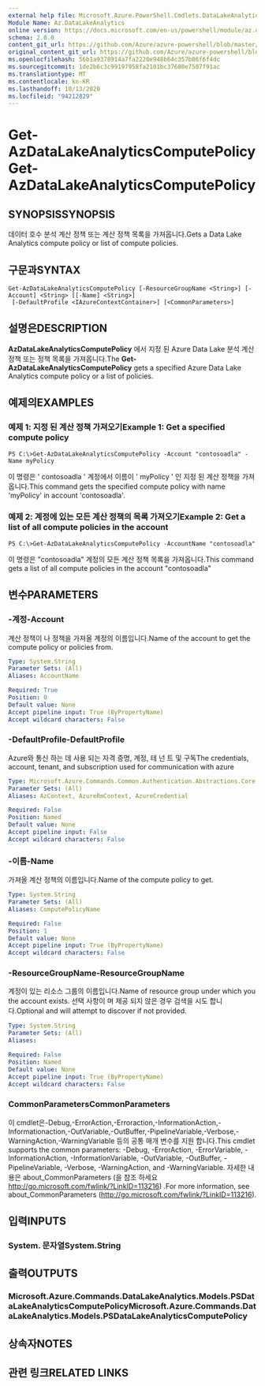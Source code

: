 ```yaml
---
external help file: Microsoft.Azure.PowerShell.Cmdlets.DataLakeAnalytics.dll-Help.xml
Module Name: Az.DataLakeAnalytics
online version: https://docs.microsoft.com/en-us/powershell/module/az.datalakeanalytics/get-azdatalakeanalyticscomputepolicy
schema: 2.0.0
content_git_url: https://github.com/Azure/azure-powershell/blob/master/src/DataLakeAnalytics/DataLakeAnalytics/help/Get-AzDataLakeAnalyticsComputePolicy.md
original_content_git_url: https://github.com/Azure/azure-powershell/blob/master/src/DataLakeAnalytics/DataLakeAnalytics/help/Get-AzDataLakeAnalyticsComputePolicy.md
ms.openlocfilehash: 56b1a9378914a7fa2220e948b64c357b06f6f4dc
ms.sourcegitcommit: 1de2b6c3c99197958fa2101bc37680e7507f91ac
ms.translationtype: MT
ms.contentlocale: ko-KR
ms.lasthandoff: 10/13/2020
ms.locfileid: "94212829"
---
```

# <span data-ttu-id="70f0f-101">Get-AzDataLakeAnalyticsComputePolicy</span><span class="sxs-lookup"><span data-stu-id="70f0f-101">Get-AzDataLakeAnalyticsComputePolicy</span></span>

## <span data-ttu-id="70f0f-102">SYNOPSIS</span><span class="sxs-lookup"><span data-stu-id="70f0f-102">SYNOPSIS</span></span>
<span data-ttu-id="70f0f-103">데이터 호수 분석 계산 정책 또는 계산 정책 목록을 가져옵니다.</span><span class="sxs-lookup"><span data-stu-id="70f0f-103">Gets a Data Lake Analytics compute policy or list of compute policies.</span></span>

## <span data-ttu-id="70f0f-104">구문과</span><span class="sxs-lookup"><span data-stu-id="70f0f-104">SYNTAX</span></span>

```
Get-AzDataLakeAnalyticsComputePolicy [-ResourceGroupName <String>] [-Account] <String> [[-Name] <String>]
 [-DefaultProfile <IAzureContextContainer>] [<CommonParameters>]
```

## <span data-ttu-id="70f0f-105">설명은</span><span class="sxs-lookup"><span data-stu-id="70f0f-105">DESCRIPTION</span></span>
<span data-ttu-id="70f0f-106">**AzDataLakeAnalyticsComputePolicy** 에서 지정 된 Azure Data Lake 분석 계산 정책 또는 정책 목록을 가져옵니다.</span><span class="sxs-lookup"><span data-stu-id="70f0f-106">The **Get-AzDataLakeAnalyticsComputePolicy** gets a specified Azure Data Lake Analytics compute policy or a list of policies.</span></span>

## <span data-ttu-id="70f0f-107">예제의</span><span class="sxs-lookup"><span data-stu-id="70f0f-107">EXAMPLES</span></span>

### <span data-ttu-id="70f0f-108">예제 1: 지정 된 계산 정책 가져오기</span><span class="sxs-lookup"><span data-stu-id="70f0f-108">Example 1: Get a specified compute policy</span></span>
```
PS C:\>Get-AzDataLakeAnalyticsComputePolicy -Account "contosoadla" -Name myPolicy
```

<span data-ttu-id="70f0f-109">이 명령은 ' contosoadla ' 계정에서 이름이 ' myPolicy ' 인 지정 된 계산 정책을 가져옵니다.</span><span class="sxs-lookup"><span data-stu-id="70f0f-109">This command gets the specified compute policy with name 'myPolicy' in account 'contosoadla'.</span></span>

### <span data-ttu-id="70f0f-110">예제 2: 계정에 있는 모든 계산 정책의 목록 가져오기</span><span class="sxs-lookup"><span data-stu-id="70f0f-110">Example 2: Get a list of all compute policies in the account</span></span>
```
PS C:\>Get-AzDataLakeAnalyticsComputePolicy -AccountName "contosoadla"
```

<span data-ttu-id="70f0f-111">이 명령은 "contosoadla" 계정의 모든 계산 정책 목록을 가져옵니다.</span><span class="sxs-lookup"><span data-stu-id="70f0f-111">This command gets a list of all compute policies in the account "contosoadla"</span></span>

## <span data-ttu-id="70f0f-112">변수</span><span class="sxs-lookup"><span data-stu-id="70f0f-112">PARAMETERS</span></span>

### <span data-ttu-id="70f0f-113">-계정</span><span class="sxs-lookup"><span data-stu-id="70f0f-113">-Account</span></span>
<span data-ttu-id="70f0f-114">계산 정책이 나 정책을 가져올 계정의 이름입니다.</span><span class="sxs-lookup"><span data-stu-id="70f0f-114">Name of the account to get the compute policy or policies from.</span></span>

```yaml
Type: System.String
Parameter Sets: (All)
Aliases: AccountName

Required: True
Position: 0
Default value: None
Accept pipeline input: True (ByPropertyName)
Accept wildcard characters: False
```

### <span data-ttu-id="70f0f-115">-DefaultProfile</span><span class="sxs-lookup"><span data-stu-id="70f0f-115">-DefaultProfile</span></span>
<span data-ttu-id="70f0f-116">Azure와 통신 하는 데 사용 되는 자격 증명, 계정, 테 넌 트 및 구독</span><span class="sxs-lookup"><span data-stu-id="70f0f-116">The credentials, account, tenant, and subscription used for communication with azure</span></span>

```yaml
Type: Microsoft.Azure.Commands.Common.Authentication.Abstractions.Core.IAzureContextContainer
Parameter Sets: (All)
Aliases: AzContext, AzureRmContext, AzureCredential

Required: False
Position: Named
Default value: None
Accept pipeline input: False
Accept wildcard characters: False
```

### <span data-ttu-id="70f0f-117">-이름</span><span class="sxs-lookup"><span data-stu-id="70f0f-117">-Name</span></span>
<span data-ttu-id="70f0f-118">가져올 계산 정책의 이름입니다.</span><span class="sxs-lookup"><span data-stu-id="70f0f-118">Name of the compute policy to get.</span></span>

```yaml
Type: System.String
Parameter Sets: (All)
Aliases: ComputePolicyName

Required: False
Position: 1
Default value: None
Accept pipeline input: True (ByPropertyName)
Accept wildcard characters: False
```

### <span data-ttu-id="70f0f-119">-ResourceGroupName</span><span class="sxs-lookup"><span data-stu-id="70f0f-119">-ResourceGroupName</span></span>
<span data-ttu-id="70f0f-120">계정이 있는 리소스 그룹의 이름입니다.</span><span class="sxs-lookup"><span data-stu-id="70f0f-120">Name of resource group under which you the account exists.</span></span>
<span data-ttu-id="70f0f-121">선택 사항이 며 제공 되지 않은 경우 검색을 시도 합니다.</span><span class="sxs-lookup"><span data-stu-id="70f0f-121">Optional and will attempt to discover if not provided.</span></span>

```yaml
Type: System.String
Parameter Sets: (All)
Aliases:

Required: False
Position: Named
Default value: None
Accept pipeline input: True (ByPropertyName)
Accept wildcard characters: False
```

### <span data-ttu-id="70f0f-122">CommonParameters</span><span class="sxs-lookup"><span data-stu-id="70f0f-122">CommonParameters</span></span>
<span data-ttu-id="70f0f-123">이 cmdlet은-Debug,-ErrorAction,-Erroraction,-InformationAction,-Informationaction,-OutVariable,-OutBuffer,-PipelineVariable,-Verbose,-WarningAction,-WarningVariable 등의 공통 매개 변수를 지원 합니다.</span><span class="sxs-lookup"><span data-stu-id="70f0f-123">This cmdlet supports the common parameters: -Debug, -ErrorAction, -ErrorVariable, -InformationAction, -InformationVariable, -OutVariable, -OutBuffer, -PipelineVariable, -Verbose, -WarningAction, and -WarningVariable.</span></span> <span data-ttu-id="70f0f-124">자세한 내용은 about_CommonParameters (을 참조 하세요 http://go.microsoft.com/fwlink/?LinkID=113216) .</span><span class="sxs-lookup"><span data-stu-id="70f0f-124">For more information, see about_CommonParameters (http://go.microsoft.com/fwlink/?LinkID=113216).</span></span>

## <span data-ttu-id="70f0f-125">입력</span><span class="sxs-lookup"><span data-stu-id="70f0f-125">INPUTS</span></span>

### <span data-ttu-id="70f0f-126">System. 문자열</span><span class="sxs-lookup"><span data-stu-id="70f0f-126">System.String</span></span>

## <span data-ttu-id="70f0f-127">출력</span><span class="sxs-lookup"><span data-stu-id="70f0f-127">OUTPUTS</span></span>

### <span data-ttu-id="70f0f-128">Microsoft.Azure.Commands.DataLakeAnalytics.Models.PSDataLakeAnalyticsComputePolicy</span><span class="sxs-lookup"><span data-stu-id="70f0f-128">Microsoft.Azure.Commands.DataLakeAnalytics.Models.PSDataLakeAnalyticsComputePolicy</span></span>

## <span data-ttu-id="70f0f-129">상속자</span><span class="sxs-lookup"><span data-stu-id="70f0f-129">NOTES</span></span>

## <span data-ttu-id="70f0f-130">관련 링크</span><span class="sxs-lookup"><span data-stu-id="70f0f-130">RELATED LINKS</span></span>
